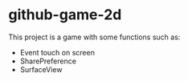 # github-game-2d
This project is a game with some functions such as: 
- Event touch on screen
- SharePreference
- SurfaceView
